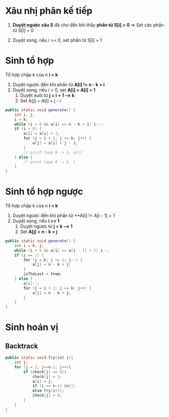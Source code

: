 # Xâu nhị phân kế tiếp
1. **Duyệt ngược xâu S** đã cho đến khi thấy **phần tử S[i] = 0**
=> Set các phần tử S[i] = 0

2. Duyệt xong, nếu i >= 0, set phần tử S[i] = 1

# Sinh tổ hợp

Tổ hợp chập k của n
**i = k**
1. Duyệt ngược đến khi phần tử **A[i] != n - k + i**
2. Duyệt xong, nếu i > 0, set **A[i] = A[i] + 1**
	1. Duyệt xuôi từ **j = i + 1 --> k**
	2. Set A[j] = A[i] + j - i

``` java
public static void generate() {  
    int i, j;  
    i = k;  
    while (i > 0 && a[i] == n - k + i) i--;  
    if (i > 0) {  
        a[i] = a[i] + 1;  
        for (j = i + 1; j <= k; j++) {  
            a[j] = a[i] + j - i;  
        }  
        // print loop 0 -> k, a[i]  
    } else {  
        // print loop 0 -> k, i  
    }  
}
```

# Sinh tổ hợp ngược

Tổ hợp chập k của n
**i = k**
1. Duyệt ngược đến khi phần tử **A[i] != A[i - 1] + 1
2. Duyệt xong, nếu **i == 1**
	1. Duyệt ngược từ **j = k --> 1**
	2. Set **A[j] = n - k + j**

``` java
public static void generate() {  
    int i = k, j;  
    while (i > 0 && a[i] == a[i - 1] + 1) i--;  
    if (i == 1) {  
        for (j = k; j >= 1; j--) {  
            a[j] = n - k + j;  
        }  
        isTheLast = true;  
    } else {  
        a[i]--;  
        for (j = i + 1; j <= k; j++) {  
            a[j] = n - k + j;  
        }  
    }  
}
```
# Sinh hoán vị 
## Backtrack
```java
public static void Try(int i){  
    int j;  
    for (j = 1; j<=n-1; j++){  
        if (check[j] == 0){  
            check[j] = 1;  
            a[i] = j;  
            if (i == n-1) in();  
            else Try(i+1);  
            check[j] = 0;  
        }  
    }  
}
```

